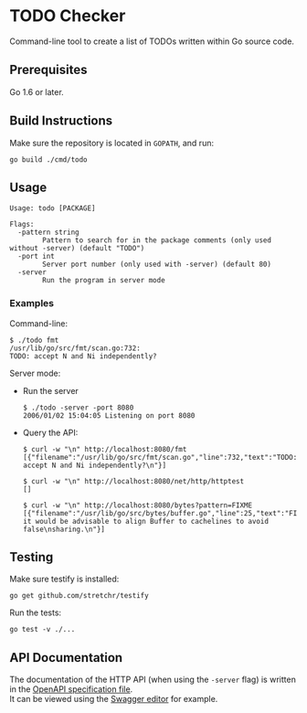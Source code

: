# TODO Checker

Command-line tool to create a list of TODOs written within Go source code.

## Prerequisites

Go 1.6 or later.

## Build Instructions

Make sure the repository is located in `GOPATH`, and run:

```
go build ./cmd/todo
```

## Usage

```
Usage: todo [PACKAGE]

Flags:
  -pattern string
        Pattern to search for in the package comments (only used without -server) (default "TODO")
  -port int
        Server port number (only used with -server) (default 80)
  -server
        Run the program in server mode
```

### Examples

Command-line:

```
$ ./todo fmt
/usr/lib/go/src/fmt/scan.go:732:
TODO: accept N and Ni independently?
```

Server mode:

* Run the server

  ```
  $ ./todo -server -port 8080
  2006/01/02 15:04:05 Listening on port 8080
  ```

* Query the API:

  ```
  $ curl -w "\n" http://localhost:8080/fmt
  [{"filename":"/usr/lib/go/src/fmt/scan.go","line":732,"text":"TODO: accept N and Ni independently?\n"}]

  $ curl -w "\n" http://localhost:8080/net/http/httptest
  []

  $ curl -w "\n" http://localhost:8080/bytes?pattern=FIXME
  [{"filename":"/usr/lib/go/src/bytes/buffer.go","line":25,"text":"FIXME: it would be advisable to align Buffer to cachelines to avoid false\nsharing.\n"}]
  ```

## Testing

Make sure testify is installed:

```
go get github.com/stretchr/testify
```

Run the tests:

```
go test -v ./...
```

## API Documentation

The documentation of the HTTP API (when using the `-server` flag) is written
in the [OpenAPI specification file](openapi.yaml).\
It can be viewed using the [Swagger editor](https://editor.swagger.io/) for
example.

